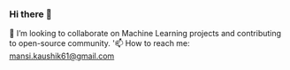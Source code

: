### Hi there 👋
👯 I’m looking to collaborate on Machine Learning projects and contributing to open-source community.
'📫 How to reach me: mansi.kaushik61@gmail.com
<!--
**Mansi109/Mansi109** is a ✨ _special_ ✨ repository because its `README.md` (this file) appears on your GitHub profile.

Here are some ideas to get you started:

- 🔭 I’m currently working on ...
- 🌱 I’m currently learning 
- 
- 🤔 I’m looking for help with 
- 💬 Ask me about ...
- 
- 😄 Pronouns: ...
- ⚡ Fun fact: ...
-->
